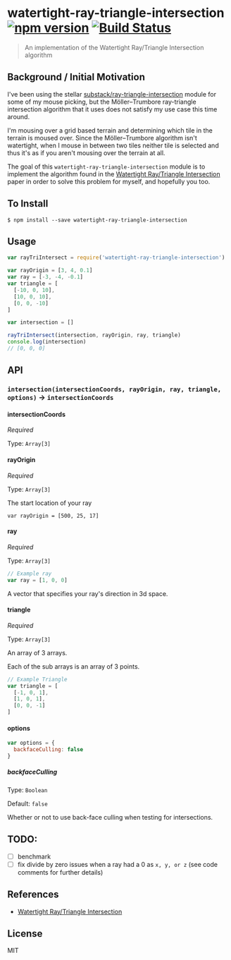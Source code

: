 watertight-ray-triangle-intersection [![npm version](https://badge.fury.io/js/watertight-ray-triangle-intersection.svg)](http://badge.fury.io/js/watertight-ray-triangle-intersection) [![Build Status](https://travis-ci.org/chinedufn/watertight-ray-triangle-intersection.svg?branch=master)](https://travis-ci.org/chinedufn/watertight-ray-triangle-intersection)
===============

> An implementation of the Watertight Ray/Triangle Intersection algorithm

## Background / Initial Motivation

I've been using the stellar [substack/ray-triangle-intersection](https://github.com/substack/ray-triangle-intersection) module for some of my mouse picking, but
the Möller–Trumbore ray-triangle intersection algorithm that it uses does not satisfy my use case this time around.

I'm mousing over a grid based terrain and determining which tile in the terrain is moused over. Since the Möller–Trumbore algorithm isn't watertight,
when I mouse in between two tiles neither tile is selected and thus it's as if you aren't mousing over the terrain at all.

The goal of this `watertight-ray-triangle-intersection` module is to implement the algorithm found in the [Watertight Ray/Triangle Intersection](http://jcgt.org/published/0002/01/05/paper.pdf)
paper in order to solve this problem for myself, and hopefully you too.

## To Install

```
$ npm install --save watertight-ray-triangle-intersection
```

## Usage

```js
var rayTriIntersect = require('watertight-ray-triangle-intersection')

var rayOrigin = [3, 4, 0.1]
var ray = [-3, -4, -0.1]
var triangle = [
  [-10, 0, 10],
  [10, 0, 10],
  [0, 0, -10]
]

var intersection = []

rayTriIntersect(intersection, rayOrigin, ray, triangle)
console.log(intersection)
// [0, 0, 0]
```

## API

### `intersection(intersectionCoords, rayOrigin, ray, triangle, options)` -> `intersectionCoords`

#### intersectionCoords

*Required*

Type: `Array[3]`

#### rayOrigin

*Required*

Type: `Array[3]`

The start location of your ray

```
var rayOrigin = [500, 25, 17]
```

#### ray

*Required*

Type: `Array[3]`

```js
// Example ray
var ray = [1, 0, 0]
```

A vector that specifies your ray's direction in 3d space.

#### triangle

*Required*

Type: `Array[3]`

An array of 3 arrays.

Each of the sub arrays is an array of 3 points.

```js
// Example Triangle
var triangle = [
  [-1, 0, 1],
  [1, 0, 1],
  [0, 0, -1]
]
```

#### options

```js
var options = {
  backfaceCulling: false
}
```

##### backfaceCulling

Type: `Boolean`

Default: `false`

Whether or not to use back-face culling when testing for intersections.

## TODO:

- [ ] benchmark
- [ ] fix divide by zero issues when a ray had a 0 as `x, y, or z` (see code comments for further details)

## References

- [Watertight Ray/Triangle Intersection](http://jcgt.org/published/0002/01/05/paper.pdf)

## License

MIT

